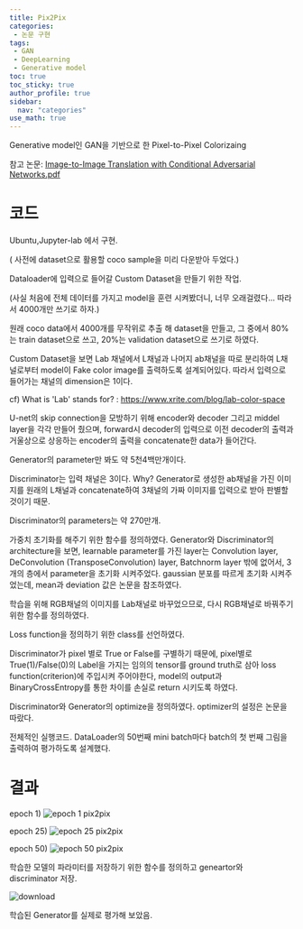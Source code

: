 ```yaml
---
title: Pix2Pix
categories:
 - 논문 구현
tags:
 - GAN
 - DeepLearning
 - Generative model
toc: true
toc_sticky: true
author_profile: true
sidebar:
  nav: "categories"
use_math: true
---
```


Generative model인 GAN을 기반으로 한 Pixel-to-Pixel Colorizaing

참고 논문: [Image-to-Image Translation with Conditional Adversarial Networks.pdf](https://github.com/KimSungHeon/KimSungHeon.github.io/files/11052529/Image-to-Image.Translation.with.Conditional.Adversarial.Networks.pdf)
# 코드
Ubuntu,Jupyter-lab 에서 구현.

<script src="https://gist.github.com/KimSungHeon/8ea4e05b76b01f46f1635cbce51f9dac.js"></script>
( 사전에 dataset으로 활용할 coco sample을 미리 다운받아 두었다.)

<script src="https://gist.github.com/KimSungHeon/2779627fd7ac16ccea3399946ac7eca2.js"></script>

<script src="https://gist.github.com/KimSungHeon/b4b9b85ca07f2f5d14a203c5f634c9ab.js"></script>

Dataloader에 입력으로 들어갈 Custom Dataset을 만들기 위한 작업.

<script src="https://gist.github.com/KimSungHeon/73660ad753ecbccfc18a145d1979d2f0.js"></script>

(사실 처음에 전체 데이터를 가지고 model을 훈련 시켜봤더니, 너무 오래걸렸다... 따라서 4000개만 쓰기로 하자.)

<script src="https://gist.github.com/KimSungHeon/da597b0140d77f2c3f9b6c75fce20b5f.js"></script>

원래 coco data에서 4000개를 무작위로 추출 해 dataset을 만들고, 그 중에서 80%는 train dataset으로 쓰고, 20%는 validation dataset으로 쓰기로 하였다.

<script src="https://gist.github.com/KimSungHeon/6964c06929c70f8b47339a61312a2283.js"></script>

Custom Dataset을 보면 Lab 채널에서 L채널과 나머지 ab채널을 따로 분리하여 L채널로부터 model이 Fake color image를 출력하도록 설계되어있다.
따라서 입력으로 들어가는 채널의 dimension은 1이다.
  
  cf) What is 'Lab' stands for? : https://www.xrite.com/blog/lab-color-space


U-net의 skip connection을 모방하기 위해 encoder와 decoder 그리고 middel layer을 각각 만들어 줬으며, forward시 decoder의 입력으로 이전 decoder의 출력과 거울상으로 상응하는 encoder의 출력을 concatenate한 data가 들어간다.

<script src="https://gist.github.com/KimSungHeon/118d5a3db41dd3ea9b37dbab25cc9227.js"></script>
<script src="https://gist.github.com/KimSungHeon/95df80b24e51f1f62b70d5f8679dc8d3.js"></script>

Generator의 parameter만 봐도 약 5천4백만개이다.

<script src="https://gist.github.com/KimSungHeon/f1631c8ca146391844b9b3649b1c3560.js"></script>

Discriminator는 입력 채널은 3이다. Why? Generator로 생성한 ab채널을 가진 이미지를 원래의 L채널과 concatenate하여 3채널의 가짜 이미지를 입력으로 받아 판별할 것이기 때문.

<script src="https://gist.github.com/KimSungHeon/14717bff9d11c61accac11b6f369c2c6.js"></script>
<script src="https://gist.github.com/KimSungHeon/e853e1607b708db0dc141441fefe434e.js"></script>

Discriminator의 parameters는 약 270만개.

<script src="https://gist.github.com/KimSungHeon/40599f4b4959f27f52e7619425ded4a1.js"></script>

가중치 초기화를 해주기 위한 함수를 정의하였다.
Generator와 Discriminator의 architecture을 보면, learnable parameter를 가진 layer는 Convolution layer, DeConvolution (TransposeConvolution) layer, Batchnorm layer 밖에 없어서, 3개의 층에서 parameter을 초기화 시켜주었다. gaussian 분포를 따르게 초기화 시켜주었는데, mean과 deviation 값은 논문을 참조하였다.


<script src="https://gist.github.com/KimSungHeon/4e5b2a6b0b2c199dd3bef6371619be6b.js"></script>

학습을 위해 RGB채널의 이미지를 Lab채널로 바꾸었으므로, 다시 RGB채널로 바꿔주기 위한 함수를 정의하였다.


<script src="https://gist.github.com/KimSungHeon/29a5cf5392956d4adae5e0968ce937ff.js"></script>

Loss function을 정의하기 위한 class를 선언하였다.

Discriminator가 pixel 별로 True or False를 구별하기 때문에, pixel별로 True(1)/False(0)의 Label을 가지는 임의의 tensor를 ground truth로 삼아 loss function(criterion)에 주입시켜 주어야한다, model의 output과 BinaryCrossEntropy를 통한 차이를 손실로 return 시키도록 하였다.

<script src="https://gist.github.com/KimSungHeon/0c30d6d822c61ed0f7ba1aed322c1a55.js"></script>

Discriminator와 Generator의 optimize을 정의하였다. optimizer의 설정은 논문을 따랐다.

<script src="https://gist.github.com/KimSungHeon/5f9064723ce938d3c89e519eda6c17cc.js"></script>
전체적인 실행코드. 
DataLoader의 50번째 mini batch마다 batch의 첫 번째 그림을 출력하여 평가하도록 설계했다.

# 결과 

epoch 1)
![epoch 1 pix2pix](https://user-images.githubusercontent.com/103099516/229021790-28aae567-3603-43f8-aa17-ce612c4575bf.png)

epoch 25)
![epoch 25 pix2pix](https://user-images.githubusercontent.com/103099516/229021894-51e8b5b5-4a02-4c95-9a0a-f5b412a41aca.png)

epoch 50)
![epoch 50 pix2pix](https://user-images.githubusercontent.com/103099516/229021912-b66f06bf-5237-4c7f-8b76-50d1a6507b72.png)


<script src="https://gist.github.com/KimSungHeon/1e2f1d47417386f192d43fd8dd7640cc.js"></script>

학습한 모델의 파라미터를 저장하기 위한 함수를 정의하고 geneartor와 discriminator 저장.

<script src="https://gist.github.com/KimSungHeon/f0e17d69623600085815206bb80e3a75.js"></script>
![download](https://user-images.githubusercontent.com/103099516/229034478-9cf915bc-5e35-4db8-974c-f7e75ecda928.png)

학습된 Generator를 실제로 평가해 보았음.
